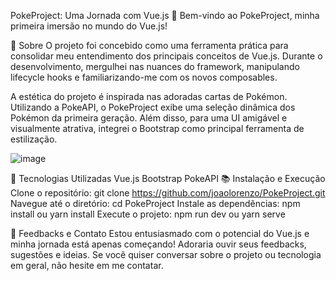 PokeProject: Uma Jornada com Vue.js 🚀
Bem-vindo ao PokeProject, minha primeira imersão no mundo do Vue.js!

🌟 Sobre
O projeto foi concebido como uma ferramenta prática para consolidar meu entendimento dos principais conceitos de Vue.js. Durante o desenvolvimento, mergulhei nas nuances do framework, manipulando lifecycle hooks e familiarizando-me com os novos composables.

A estética do projeto é inspirada nas adoradas cartas de Pokémon. Utilizando a PokeAPI, o PokeProject exibe uma seleção dinâmica dos Pokémon da primeira geração. Além disso, para uma UI amigável e visualmente atrativa, integrei o Bootstrap como principal ferramenta de estilização.

![image](https://github.com/joaolorenzo/PokeProject/assets/108151188/ea439582-15c5-42f3-8eee-a8cc88de2a21)

🚀 Tecnologias Utilizadas
Vue.js
Bootstrap
PokeAPI
📚 Instalação e Execução
Clone o repositório: git clone https://github.com/joaolorenzo/PokeProject.git
Navegue até o diretório: cd PokeProject
Instale as dependências: npm install ou yarn install
Execute o projeto: npm run dev ou yarn serve

💌 Feedbacks e Contato
Estou entusiasmado com o potencial do Vue.js e minha jornada está apenas começando! Adoraria ouvir seus feedbacks, sugestões e ideias. Se você quiser conversar sobre o projeto ou tecnologia em geral, não hesite em me contatar.
